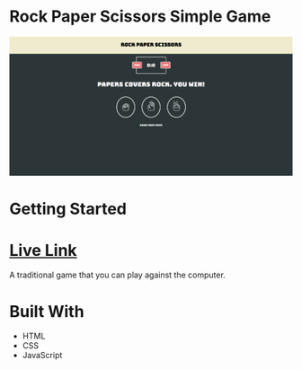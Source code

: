# Rock Paper Scissors Simple Game
![app-photo](/assets/RPS.PNG)
# Getting Started
# [Live Link](https://rockpapersgame.netlify.app/)

A traditional game that you can play against the computer.
# Built With
* HTML
* CSS
* JavaScript
